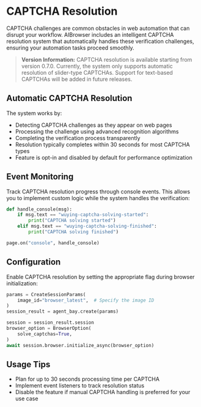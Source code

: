 # CAPTCHA Resolution

CAPTCHA challenges are common obstacles in web automation that can disrupt your workflow. AIBrowser includes an intelligent CAPTCHA resolution system that automatically handles these verification challenges, ensuring your automation tasks proceed smoothly.

> **Version Information:** CAPTCHA resolution is available starting from version 0.7.0. Currently, the system only supports automatic resolution of slider-type CAPTCHAs. Support for text-based CAPTCHAs will be added in future releases.

## Automatic CAPTCHA Resolution

The system works by:
- Detecting CAPTCHA challenges as they appear on web pages
- Processing the challenge using advanced recognition algorithms
- Completing the verification process transparently
- Resolution typically completes within 30 seconds for most CAPTCHA types
- Feature is opt-in and disabled by default for performance optimization

## Event Monitoring

Track CAPTCHA resolution progress through console events. This allows you to implement custom logic while the system handles the verification:

```python
def handle_console(msg):
    if msg.text == "wuying-captcha-solving-started":
        print("CAPTCHA solving started")
    elif msg.text == "wuying-captcha-solving-finished":
        print("CAPTCHA solving finished")

page.on("console", handle_console)
```

## Configuration

Enable CAPTCHA resolution by setting the appropriate flag during browser initialization:

```python
params = CreateSessionParams(
    image_id="browser_latest",  # Specify the image ID
)
session_result = agent_bay.create(params)

session = session_result.session
browser_option = BrowserOption(
    solve_captchas=True,
)
await session.browser.initialize_async(browser_option)
```

## Usage Tips

- Plan for up to 30 seconds processing time per CAPTCHA
- Implement event listeners to track resolution status
- Disable the feature if manual CAPTCHA handling is preferred for your use case
